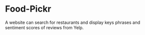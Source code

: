 # Food-Pickr
A website can search for restaurants and display keys phrases and sentiment scores of reviews from Yelp.
